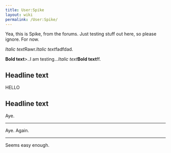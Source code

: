 ```yaml
---
title: User:Spike
layout: wiki
permalink: /User:Spike/
---
```


Yea, this is Spike, from the forums. Just testing stuff out here, so
please ignore. For now.

*Italic text*Rawr.*Italic text*fadfdad.

**Bold text**\>..I am testing...*Italic text***Bold text**ff.

Headline text
-------------

HELLO

Headline text
-------------

Aye.

------------------------------------------------------------------------

Aye. Again.

------------------------------------------------------------------------

Seems easy enough.